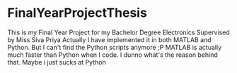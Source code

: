 # FinalYearProjectThesis

This is my Final Year Project for my Bachelor Degree Electronics
Supervised by Miss Siva Priya
Actually I have implemented it in both MATLAB and Python. But I can't find the Python scripts anymore ;P
MATLAB is actually much faster than Python when I code. I dunno what's the reason behind that. Maybe i just sucks at Python

 
